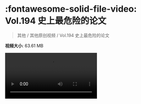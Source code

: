 # :fontawesome-solid-file-video: Vol.194 史上最危险的论文

> 其他 / 其他原创视频 / Vol.194 史上最危险的论文

**视频大小**: 63.61 MB

<div class="video"><video src="https://file.hsyhx.top/archive/混乱博物馆/Vol/194.mp4" controls preload>🤔 您的浏览器不支持 video 标签</ video></div>